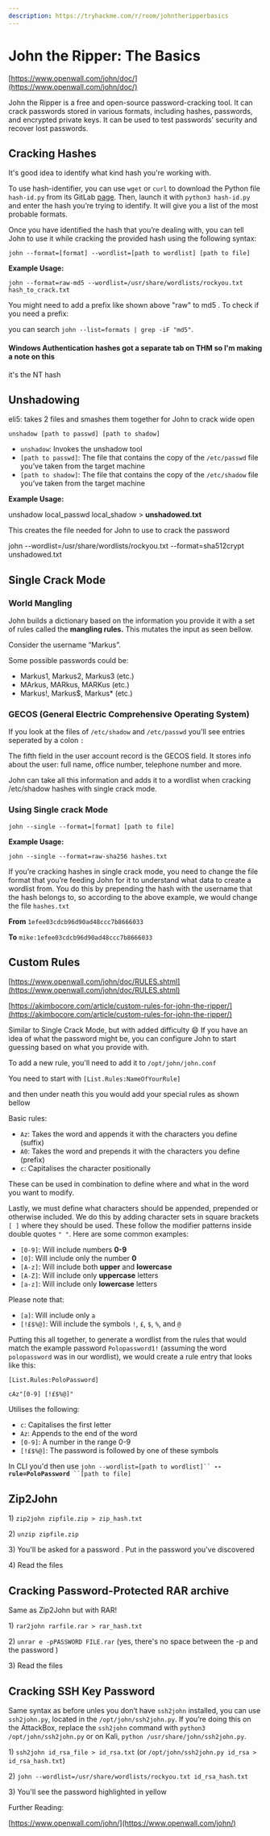```yaml
---
description: https://tryhackme.com/r/room/johntheripperbasics
---
```


# John the Ripper: The Basics

[https://www.openwall.com/john/doc/](https://www.openwall.com/john/doc/)

John the Ripper is a free and open-source password-cracking tool. It can crack passwords stored in various formats, including hashes, passwords, and encrypted private keys. It can be used to test passwords' security and recover lost passwords.

## Cracking Hashes

It's good idea to identify what kind hash you're working with.&#x20;

To use hash-identifier, you can use `wget` or `curl` to download the Python file `hash-id.py` from its GitLab [page](https://gitlab.com/kalilinux/packages/hash-identifier/-/raw/kali/master/hash-id.py). Then, launch it with `python3 hash-id.py` and enter the hash you’re trying to identify. It will give you a list of the most probable formats.&#x20;

Once you have identified the hash that you’re dealing with, you can tell John to use it while cracking the provided hash using the following syntax:

`john --format=[format] --wordlist=[path to wordlist] [path to file]`

**Example Usage:**

`john --format=raw-md5 --wordlist=/usr/share/wordlists/rockyou.txt hash_to_crack.txt`

You might need to add a prefix like shown above "raw" to md5 . To check if you need a prefix:

&#x20;you can search `john --list=formats | grep -iF "md5"`.

#### Windows Authentication hashes got a separate tab on THM so I'm making a note on this&#x20;

it's the NT hash&#x20;

## Unshadowing

eli5: takes 2 files and smashes them together for John to crack wide open

`unshadow [path to passwd] [path to shadow]`

* `unshadow`: Invokes the unshadow tool
* `[path to passwd]`: The file that contains the copy of the `/etc/passwd` file you’ve taken from the target machine
* `[path to shadow]`: The file that contains the copy of the `/etc/shadow` file you’ve taken from the target machine

**Example Usage:**

unshadow local\_passwd local\_shadow > **unshadowed.txt**

This creates the file needed for John to use to crack the password

john --wordlist=/usr/share/wordlists/rockyou.txt --format=sha512crypt unshadowed.txt

## Single Crack Mode

### World Mangling

John builds a dictionary based on the information you provide it with a set of rules called the **mangling rules.** This mutates the input as seen bellow.

Consider the username “Markus”.

Some possible passwords could be:

* Markus1, Markus2, Markus3 (etc.)
* MArkus, MARkus, MARKus (etc.)
* Markus!, Markus$, Markus\* (etc.)

### GECOS (General Electric Comprehensive Operating System)

If you look at the files of `/etc/shadow` and `/etc/passwd`  you'll see entries seperated by a colon `:`

The fifth field in the user account record is the GECOS field. It stores info about the user: full name, office number, telephone number and more.&#x20;

John can take all this information and adds it to a wordlist when cracking /etc/shadow hashes with single crack mode.

### Using Single crack Mode

`john --single --format=[format] [path to file]`

**Example Usage:**

`john --single --format=raw-sha256 hashes.txt`

If you’re cracking hashes in single crack mode, you need to change the file format that you’re feeding John for it to understand what data to create a wordlist from. You do this by prepending the hash with the username that the hash belongs to, so according to the above example, we would change the file `hashes.txt`

**From** `1efee03cdcb96d90ad48ccc7b8666033`

**To** `mike:1efee03cdcb96d90ad48ccc7b8666033`

## Custom Rules

[https://www.openwall.com/john/doc/RULES.shtml](https://www.openwall.com/john/doc/RULES.shtml)

[https://akimbocore.com/article/custom-rules-for-john-the-ripper/](https://akimbocore.com/article/custom-rules-for-john-the-ripper/)

Similar to Single Crack Mode, but with added difficulty :smile: If you have an idea of what the password might be, you can configure John to start guessing based on what you provide with.

To add a new rule, you'll need to add it to  `/opt/john/john.conf`&#x20;

You need to start with `[List.Rules:NameOfYourRule]`

and then under neath this you would add your special rules as shown bellow

Basic rules:

* `Az`: Takes the word and appends it with the characters you define (suffix)
* `A0`: Takes the word and prepends it with the characters you define (prefix)
* `c`: Capitalises the character positionally

These can be used in combination to define where and what in the word you want to modify.

Lastly, we must define what characters should be appended, prepended or otherwise included. We do this by adding character sets in square brackets `[ ]` where they should be used. These follow the modifier patterns inside double quotes `" "`. Here are some common examples:

* `[0-9]`: Will include numbers **0-9**
* `[0]`: Will include only the number **0**
* `[A-z]`: Will include both **upper** and **lowercase**
* `[A-Z]`: Will include only **uppercase** letters
* `[a-z]`: Will include only **lowercase** letters

Please note that:

* `[a]`: Will include only `a`
* `[!£$%@]`: Will include the symbols `!`, `£`, `$`, `%`, and `@`

Putting this all together, to generate a wordlist from the rules that would match the example password `Polopassword1!` (assuming the word `polopassword` was in our wordlist), we would create a rule entry that looks like this:

`[List.Rules:PoloPassword]`

`cAz"[0-9] [!£$%@]"`

Utilises the following:

* `c`: Capitalises the first letter
* `Az`: Appends to the end of the word
* `[0-9]`: A number in the range 0-9
* `[!£$%@]`: The password is followed by one of these symbols

In CLI you'd then use  `john --wordlist=[path to wordlist]`` `**`--rule=PoloPassword`**` ``[path to file]`

## Zip2John

1\) `zip2john zipfile.zip > zip_hash.txt`

2\) `unzip zipfile.zip`&#x20;

3\) You'll be asked for a password . Put in the password you've discovered

4\) Read the files

## Cracking Password-Protected RAR archive

Same as Zip2John but with RAR!

1\) `rar2john rarfile.rar > rar_hash.txt`&#x20;

2\) `unrar e -pPASSWORD FILE.rar` (yes, there's no space between the -p and the password )

3\) Read the files

## Cracking SSH Key Password

Same syntax as before unles you don’t have `ssh2john` installed, you can use `ssh2john.py`, located in the `/opt/john/ssh2john.py`. If you’re doing this on the AttackBox, replace the `ssh2john` command with `python3 /opt/john/ssh2john.py` or on Kali, `python /usr/share/john/ssh2john.py`.

1\) `ssh2john id_rsa_file > id_rsa.txt` (or `/opt/john/ssh2john.py id_rsa > id_rsa_hash.txt`)

2\) `john --wordlist=/usr/share/wordlists/rockyou.txt id_rsa_hash.txt`

3\) You'll see the password highlighted in yellow&#x20;



Further Reading:

[https://www.openwall.com/john/](https://www.openwall.com/john/)





